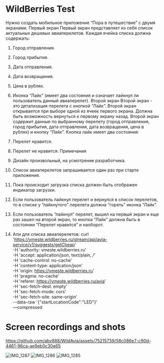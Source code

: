 #  WildBerries Test

Нужно создать мобильное приложение “Пора в путешествие” с двумя
экранами.
Первый экран
Первый экран представляет из себя список актуальных дешевых
авиаперелетов.
Каждая ячейка списка должна содержать:
1. Город отправления.
2. Город прибытия.
3. Дата отправления.
4. Дата возвращения.
5. Цена в рублях.
6. Иконка “Лайк” (имеет два состояния и означает лайкнул ли
пользователь данный авиаперелет).
Второй экран
Второй экран - это детализация перелета с кнопкой “Лайк”.
Второй экран открывается при выборе одной из ячеек первого экрана.
Должна быть возможность вернуться к первому экрану назад.
Второй экран содержит данные по выбранному перелету (город
отправления, город прибытия, дата отправления, дата возвращения,
цена в рублях) и кнопку “Лайк”.
Кнопка лайк имеет два состояния:
1. Перелет нравится.
2. Перелет не нравится.
Примечания
1. Дизайн произвольный, на усмотрение разработчика.
2. Список авиаперелетов запрашивается один раз при старте
приложения.
3. Пока происходит загрузка списка должен быть отображен
индикатор загрузки.

4. Если пользователь лайкнул перелет и вернулся в список
перелетов, то в списке у “лайкнутого” перелета должна “гореть”
иконка “Лайк”.
5. Если пользователь “лайкнул” перелет, вышел на первый экран и
еще раз зашел на второй экран, то кнопка “Лайк” должна быть в
состоянии “Перелет нравится” и наоборот.
1. Апи для списка авиаперелетов:
curl 'https://vmeste.wildberries.ru/stream/api/avia-service/v1/suggests/getCheap' \
-H 'authority: vmeste.wildberries.ru' \
-H 'accept: application/json, text/plain, */*' \
-H 'cache-control: no-cache' \
-H 'content-type: application/json' \
-H 'origin: https://vmeste.wildberries.ru' \
-H 'pragma: no-cache' \
-H 'referer: https://vmeste.wildberries.ru/avia' \
-H 'sec-fetch-dest: empty' \
-H 'sec-fetch-mode: cors' \
-H 'sec-fetch-site: same-origin' \
--data-raw '{"startLocationCode":"LED"}' \
—compressed

# Screen recordings and shots

https://github.com/abv888/WildAvia/assets/75215739/58c086e7-c90d-4461-96ca-ae9eb0c30e65


![IMG_1287](https://github.com/abv888/WildAvia/assets/75215739/78e78b09-359c-45c8-9155-480885b0d70a)
![IMG_1286](https://github.com/abv888/WildAvia/assets/75215739/7a459703-641b-47b1-aea5-94e14402aace)
![IMG_1285](https://github.com/abv888/WildAvia/assets/75215739/45e63f15-fee8-402c-bf7c-6a2f745cf34e)
